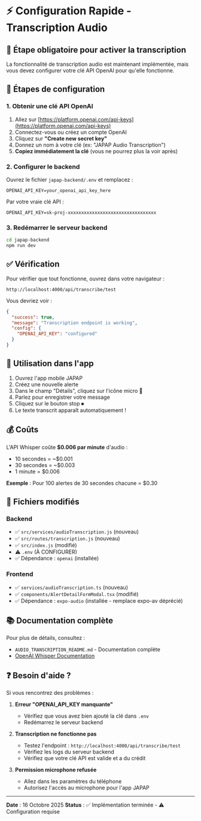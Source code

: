 # ⚡ Configuration Rapide - Transcription Audio

## 🎯 Étape obligatoire pour activer la transcription

La fonctionnalité de transcription audio est maintenant implémentée, mais vous devez configurer votre clé API OpenAI pour qu'elle fonctionne.

## 📝 Étapes de configuration

### 1. Obtenir une clé API OpenAI

1. Allez sur [https://platform.openai.com/api-keys](https://platform.openai.com/api-keys)
2. Connectez-vous ou créez un compte OpenAI
3. Cliquez sur **"Create new secret key"**
4. Donnez un nom à votre clé (ex: "JAPAP Audio Transcription")
5. **Copiez immédiatement la clé** (vous ne pourrez plus la voir après)

### 2. Configurer le backend

Ouvrez le fichier `japap-backend/.env` et remplacez :

```env
OPENAI_API_KEY=your_openai_api_key_here
```

Par votre vraie clé API :

```env
OPENAI_API_KEY=sk-proj-xxxxxxxxxxxxxxxxxxxxxxxxxxxxxxxxx
```

### 3. Redémarrer le serveur backend

```bash
cd japap-backend
npm run dev
```

## ✅ Vérification

Pour vérifier que tout fonctionne, ouvrez dans votre navigateur :

```
http://localhost:4000/api/transcribe/test
```

Vous devriez voir :

```json
{
  "success": true,
  "message": "Transcription endpoint is working",
  "config": {
    "OPENAI_API_KEY": "configured"
  }
}
```

## 🎤 Utilisation dans l'app

1. Ouvrez l'app mobile JAPAP
2. Créez une nouvelle alerte
3. Dans le champ "Détails", cliquez sur l'icône micro 🎤
4. Parlez pour enregistrer votre message
5. Cliquez sur le bouton stop ⏹
6. Le texte transcrit apparaît automatiquement !

## 💰 Coûts

L'API Whisper coûte **$0.006 par minute** d'audio :
- 10 secondes = ~$0.001
- 30 secondes = ~$0.003
- 1 minute = $0.006

**Exemple** : Pour 100 alertes de 30 secondes chacune = $0.30

## 🔧 Fichiers modifiés

### Backend
- ✅ `src/services/audioTranscription.js` (nouveau)
- ✅ `src/routes/transcription.js` (nouveau)
- ✅ `src/index.js` (modifié)
- ⚠️ `.env` (À CONFIGURER)
- ✅ Dépendance : `openai` (installée)

### Frontend
- ✅ `services/audioTranscription.ts` (nouveau)
- ✅ `components/AlertDetailFormModal.tsx` (modifié)
- ✅ Dépendance : `expo-audio` (installée - remplace expo-av déprécié)

## 📚 Documentation complète

Pour plus de détails, consultez :
- `AUDIO_TRANSCRIPTION_README.md` - Documentation complète
- [OpenAI Whisper Documentation](https://platform.openai.com/docs/guides/speech-to-text)

## ❓ Besoin d'aide ?

Si vous rencontrez des problèmes :

1. **Erreur "OPENAI_API_KEY manquante"**
   - Vérifiez que vous avez bien ajouté la clé dans `.env`
   - Redémarrez le serveur backend

2. **Transcription ne fonctionne pas**
   - Testez l'endpoint : `http://localhost:4000/api/transcribe/test`
   - Vérifiez les logs du serveur backend
   - Vérifiez que votre clé API est valide et a du crédit

3. **Permission microphone refusée**
   - Allez dans les paramètres du téléphone
   - Autorisez l'accès au microphone pour l'app JAPAP

---

**Date** : 16 Octobre 2025
**Status** : ✅ Implémentation terminée - ⚠️ Configuration requise
